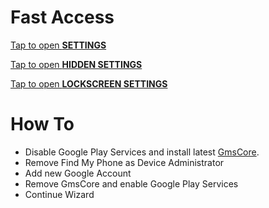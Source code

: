 # Fast Access

[Tap to open **SETTINGS**](intent://com.android.settings/#Intent;scheme=android-app;end)

[Tap to open **HIDDEN SETTINGS**](https://apps.samsung.com/appquery/appDetail.as?appld=com.jami.tool.play.services.hidden.settings)

[Tap to open **LOCKSCREEN SETTINGS**](intent://com.google.android.gms/#Intent;scheme=promote_smartlock_scheme;end)

# How To

- Disable Google Play Services and install latest [GmsCore](https://github.com/microg/GmsCore/releases).
- Remove Find My Phone as Device Administrator
- Add new Google Account
- Remove GmsCore and enable Google Play Services
- Continue Wizard